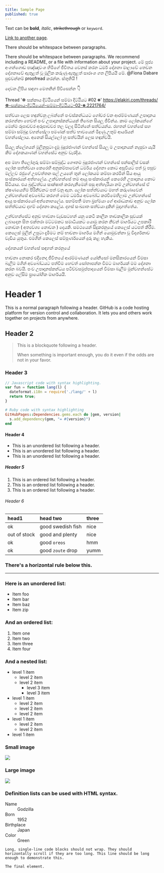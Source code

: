 ```yaml
---
title: Sample Page
published: true
---
```


Text can be **bold**, _italic_, ~~strikethrough~~ or `keyword`.

[Link to another page](another-page).

There should be whitespace between paragraphs.

There should be whitespace between paragraphs. We recommend including a README, or a file with information about your project.
මේ පූජ්‍ය අංගන්ගොඩ පඤ්ඤාවංශ හිමිගේ ජීවිතය වෙනස් කරන ධර්ම දේශනා මාලාවේ තෙවන දේශනාවේ ඇතුළත් වූ මූලික කරුණු ඇතුළත් සාරාංශ ගත ලිපියයි මේ. @Fiona Dabare පුළුවන්නම් proofread කරන්න. ස්තුතියි !

දෙවන ලිපිය සඳහා මෙතනින් පිවිසෙන්න 👇

Thread '☸ සක්කාය දිට්ඨියෙන් සම්මා දිට්ඨියට #02 ☸' https://elakiri.com/threads/☸-සක්කාය-දිට්ඨියෙන්-සම්මා-දිට්ඨියට-02-☸.2221764/

සත්වයා ලෙස හඳුන්වනු ලබන්නේ පංචස්කන්ධයට ගෝචර වන ආරම්මණයන් උපාදානය කරගන්නා හෙවත් පංච උපාදානස්කන්ධයක් තිබෙන සියලු ජීවින්ය. කාම ලෝකයන්ගේ මෙන්ම රූපාවචර අරූපාවචර තල වලද සිටින්නේ සත්වයන්ය. රහතන් වහන්සේ සහ සම්මා සම්බුදු වහන්සේලා පමණක් සත්ව භාවයෙන් මිදුණු උතුම් ආර්යයන් වහන්සේලාය. අනෙක් සියල්ලෝ හු සත්වයින් ලෙස හඳුන්වයි.

සියලු ක්ලේශයන් මුලිනුපුටා දැමූ බුදුරජාණන් වහන්සේ සියලු ම උපාදානයන් නැසුවා යැයි කීම දේශකයාණන් වහන්සේට අනුව වැරදිය.

අප මහා තිලෝගුරු සම්මා සම්බුද්ධ ගෞතම බුදුරජාණන් වහන්සේ පන්සාලිස් වසක් ලෝක සත්ත්වයා කෙරෙහි අනුකම්පාවෙන් ධර්මය දේශනා කොට අසූවියට පත් වූ පසුව මල්ලව රජුගේ උපවත්තන සල් උයනේ තුන් ලෝකයම කම්පා කරමින් සිය ආයු සංස්කාරයන් අත්හලේය. උන්වහන්සේ තම ආයු සංස්කාරයන් කෙරෙහි උපාදානය කොට සිටියාය. එය බුද්ධත්වය සාක්ෂාත් කරගැනීමෙන් පසු අත්හැරියා නම් උන්වහන්සේ ඒ ක්ෂණයෙහිම පිරිනිවනට පත් වනු ඇත. ලෝක සත්ත්වයාට මහත් කරුණාවෙන් උන්වහන්සේ අවබෝධ කරගත් මෙම ධර්මය අවබෝධ කරවීමෙහිලාම උන්වහන්සේ ආයු සංස්කාරයෝ අත්නොහලේය. සහම්පතී මහා බ්‍රහ්මයා ගේ ආරාධනාව අනුව ලෝක සත්ත්වයාට දහම් දේශනා කළේය. දහස් සංඛ්‍යාත සත්වයා දුකින් මුදාගත්තේය.

උන්වහන්සේට අනුව භාවනා වැඩසටහන් යනු කෙටි කාලීන තාවකාලික සුවයක් ලබාදෙන සිත එක්තරා මට්ටමකට සමාධියකට යොමු කරන නිවන් මාර්ගයට උපකාරී නොවන ( අත්‍යවශ්‍ය නොවන ) දෙයකි. සමථයෙන් සිදුකරනුයේ කෙලෙස් යටපත් කිරීම. කෙලෙස් මුලින් උපුටා දැමීමට නම් භාවනා මාර්ගය මගින් යොමුවන්නා වූ විදර්ශනාව වැඩිය යුතුය. එමගින් කෙලෙස් සම්පූර්ණයෙන් දුරු කළ හැකිය.

දේශකයන් වහන්සේ සඳහන් කරනුයේ

භාවනා නොකර එදිනෙදා ජීවිතයේ ආරම්මණයන් යෝනිසෝ මනසිකාරයෙන් විමසා බැලීම මගින් අවබෝධයට පත්වීම හෙවත් සෝතාපන්න වීමට මාර්ගයක් මම දේශනා කරන බවයි. පංච උපාදානස්කන්ධය පටිච්චසමුප්පාදයෙන් විමසා බැලීම මුන්වහන්සේට අනුව ලේසිම ප්‍රායෝගික මාර්ගයයි.

# [](#header-1)Header 1

This is a normal paragraph following a header. GitHub is a code hosting platform for version control and collaboration. It lets you and others work together on projects from anywhere.

## [](#header-2)Header 2

> This is a blockquote following a header.
>
> When something is important enough, you do it even if the odds are not in your favor.

### [](#header-3)Header 3

```js
// Javascript code with syntax highlighting.
var fun = function lang(l) {
  dateformat.i18n = require('./lang/' + l)
  return true;
}
```

```ruby
# Ruby code with syntax highlighting
GitHubPages::Dependencies.gems.each do |gem, version|
  s.add_dependency(gem, "= #{version}")
end
```

#### [](#header-4)Header 4

*   This is an unordered list following a header.
*   This is an unordered list following a header.
*   This is an unordered list following a header.

##### [](#header-5)Header 5

1.  This is an ordered list following a header.
2.  This is an ordered list following a header.
3.  This is an ordered list following a header.

###### [](#header-6)Header 6

| head1        | head two          | three |
|:-------------|:------------------|:------|
| ok           | good swedish fish | nice  |
| out of stock | good and plenty   | nice  |
| ok           | good `oreos`      | hmm   |
| ok           | good `zoute` drop | yumm  |

### There's a horizontal rule below this.

* * *

### Here is an unordered list:

*   Item foo
*   Item bar
*   Item baz
*   Item zip

### And an ordered list:

1.  Item one
1.  Item two
1.  Item three
1.  Item four

### And a nested list:

- level 1 item
  - level 2 item
  - level 2 item
    - level 3 item
    - level 3 item
- level 1 item
  - level 2 item
  - level 2 item
  - level 2 item
- level 1 item
  - level 2 item
  - level 2 item
- level 1 item

### Small image

![](https://assets-cdn.github.com/images/icons/emoji/octocat.png)

### Large image

![](https://guides.github.com/activities/hello-world/branching.png)


### Definition lists can be used with HTML syntax.

<dl>
<dt>Name</dt>
<dd>Godzilla</dd>
<dt>Born</dt>
<dd>1952</dd>
<dt>Birthplace</dt>
<dd>Japan</dd>
<dt>Color</dt>
<dd>Green</dd>
</dl>

```
Long, single-line code blocks should not wrap. They should horizontally scroll if they are too long. This line should be long enough to demonstrate this.
```

```
The final element.
```
